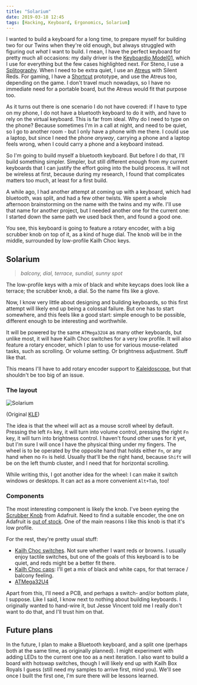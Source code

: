 ```yaml
---
title: "Solarium"
date: 2019-03-18 12:45
tags: [Hacking, Keyboard, Ergonomics, Solarium]
---
```


I wanted to build a keyboard for a long time, to prepare myself for building two
for our Twins when they're old enough, but always struggled with figuring out
*what* I want to build. I mean, I have the perfect keyboard for pretty much all
occasions: my daily driver is the [Keyboardio Model01][m01], which I use for
everything but the few cases highlighted next. For Steno, I use a
[Splitography][sgy]. When I need to be extra quiet, I use an [Atreus][atreus]
with Silent Reds. For gaming, I have a [Shortcut][shortcut] prototype, and use
the Atreus too, depending on the game. I don't travel much nowadays, so I have
no immediate need for a portable board, but the Atreus would fit that purpose
too.

 [m01]: https://shop.keyboard.io/
 [sgy]: https://softhruf.love/collections/writers
 [atreus]: https://atreus.technomancy.us/
 [shortcut]: http://shortcut.gg/

As it turns out there is one scenario I do not have covered: if I have to type
on my phone, I do not have a bluetooth keyboard to do it with, and have to rely
on the virtual keyboard. This is far from ideal. Why do I need to type on the
phone? Because sometimes I'm in a call at night, and need to be quiet, so I go
to another room - but I only have a phone with me there. I could use a laptop,
but since I need the phone *anyway*, carrying a phone and a laptop feels wrong,
when I could carry a phone and a keyboard instead.

So I'm going to build myself a bluetooth keyboard. But before I do that, I'll
build something simpler. Simpler, but still different enough from my current
keyboards that I can justify the effort going into the build process. It will
not be wireless at first, because during my research, I found that complicates
matters too much, at least for a first build.

A while ago, I had another attempt at coming up with a keyboard, which had
bluetooth, was split, and had a few other twists. We spent a whole afternoon
brainstorming on the name with the twins and my wife. I'll use that name for
another project, but I needed another one for the current one: I started down
the same path we used back then, and found a good one.

You see, this keyboard is going to feature a rotary encoder, with a big scrubber
knob on top of it, as a kind of huge dial. The knob will be in the middle,
surrounded by low-profile Kailh Choc keys.

## Solarium

<!-- more -->

> *balcony, dial, terrace, sundial, sunny spot*

The low-profile keys with a mix of black and white keycaps does look like a
terrace; the scrubber knob, a dial. So the name fits like a glove.

Now, I know very little about designing and building keyboards, so this first
attempt will likely end up being a colossal failure. But one has to start
somewhere, and this feels like a good start: simple enough to be possible,
different enough to be interesting and worthwhile.

It will be powered by the same `ATMega32U4` as many other keyboards, but unlike
most, it will have Kailh Choc switches for a very low profile. It will also
feature a rotary encoder, which I plan to use for various mouse-related tasks,
such as scrolling. Or volume setting. Or brightness adjustment. Stuff like that.

This means I'll have to add rotary encoder support to [Kaleidoscope][k], but
that shouldn't be too big of an issue.

 [k]: https://github.com/keyboardio/Kaleidoscope

### The layout

![Solarium](/assets/asylum/images/posts/solarium/solarium.svg)

(Original [KLE][solarium:kle])

 [solarium:kle]: http://www.keyboard-layout-editor.com/#/gists/5c9373fc0f55c170581c699b04ed61a7

The idea is that the wheel will act as a mouse scroll wheel by default. Pressing
the left `Fn` key, it will turn into volume control, pressing the right `Fn`
key, it will turn into brightness control. I haven't found other uses for it
yet, but I'm sure I will once I have the physical thing under my fingers. The
wheel is to be operated by the opposite hand that holds either `Fn`, or any hand
when no `Fn` is held. Usually that'll be the right hand, because `Shift` will be
on the left thumb cluster, and I need that for horizontal scrolling.

While writing this, I got another idea for the wheel: I can make it switch
windows or desktops. It can act as a more convenient `Alt+Tab`, too!

### Components

The most interesting component is likely the knob. I've been eyeing the
[Scrubber Knob][adafruit:scrubber] from Adafruit. Need to find a suitable
encoder, the one on Adafruit is [out of stock][adafruit:encoder]. One of the
main reasons I like this knob is that it's low profile.

 [adafruit:scrubber]: https://www.adafruit.com/product/2055
 [adafruit:encoder]: https://www.adafruit.com/product/377

For the rest, they're pretty usual stuff:

- [Kailh Choc switches][ali:kailh-choc]. Not sure whether I want reds or browns.
  I usually enjoy tactile switches, but one of the goals of this keyboard is to
  be quiet, and reds might be a better fit there.
- [Kailh Choc caps][novelkeys:caps]: I'll get a mix of black and white caps, for
  that terrace / balcony feeling.
- [ATMega32U4][ali:atmega]

 [ali:kailh-choc]: https://www.aliexpress.com/item/Kailh-low-profile-Switch-1350-Chocolate-Keyboard-Switch-RGB-SMD-kailh-Mechanical-Keyboard-white-stem-clicky/32959996455.html
 [ali:atmega]: https://www.aliexpress.com/item/New-Pro-Micro-for-arduino-ATmega32U4-5V-16MHz-Module-with-2-row-pin-header-For-Leonardo/32768308647.html
 [novelkeys:caps]: https://novelkeys.xyz/collections/keycaps/products/kailh-low-profile-keycaps-blank

Apart from this, I'll need a PCB, and perhaps a switch- and/or bottom plate, I
suppose. Like I said, I know next to nothing about building keyboards. I
originally wanted to hand-wire it, but Jesse Vincent told me I really don't want
to do that, and I'll trust him on that.

## Future plans

In the future, I plan to make a Bluetooth keyboard, and a split one (perhaps
both at the same time, as originally planned). I might experiment with adding
LEDs to the current one too as a next iteration. I also want to build a board
with hotswap switches, though I will likely end up with Kailh Box Royals I guess
(still need my samples to arrive first, mind you). We'll see once I built the
first one, I'm sure there will be lessons learned.
